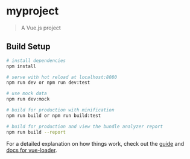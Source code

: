 # myproject

> A Vue.js project

## Build Setup

``` bash
# install dependencies
npm install

# serve with hot reload at localhost:8080
npm run dev or npm run dev:test

# use mock data
npm run dev:mock

# build for production with minification
npm run build or npm run build:test

# build for production and view the bundle analyzer report
npm run build --report
```

For a detailed explanation on how things work, check out the [guide](http://vuejs-templates.github.io/webpack/) and [docs for vue-loader](http://vuejs.github.io/vue-loader).
